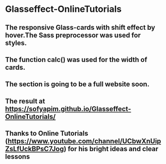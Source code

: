 # Glasseffect-OnlineTutorials
##  The responsive Glass-cards with shift effect by hover.The Sass preprocessor was used for styles.
## The function calc() was used for the width of cards.
## 
## The section is going to be a full website soon.
## The result at https://sofyapim.github.io/Glasseffect-OnlineTutorials/

## Thanks to Online Tutorials (https://www.youtube.com/channel/UCbwXnUipZsLfUckBPsC7Jog) for his bright ideas and clear lessons
